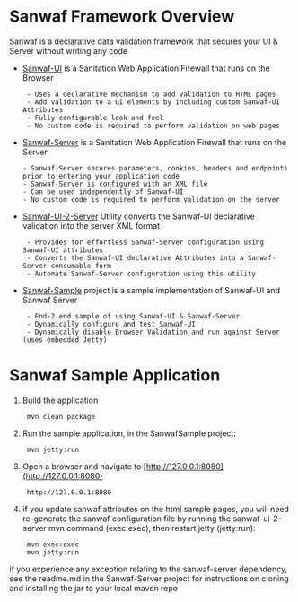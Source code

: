 # Sanwaf Framework Overview
 Sanwaf is a declarative data validation framework that secures your UI & Server without writing any code

- [Sanwaf-UI](https://github.com/bernardo1024/Sanwaf-UI) is a Sanitation Web Application Firewall that runs on the Browser
        
       - Uses a declarative mechanism to add validation to HTML pages
       - Add validation to a UI elements by including custom Sanwaf-UI Attributes
       - Fully configurable look and feel
       - No custom code is required to perform validation on web pages

-  [Sanwaf-Server](https://github.com/bernardo1024/Sanwaf-Server) is a Sanitation Web Application Firewall that runs on the Server
        
       - Sanwaf-Server secures parameters, cookies, headers and endpoints prior to entering your application code
       - Sanwaf-Server is configured with an XML file
       - Can be used independently of Sanwaf-UI
       - No custom code is required to perform validation on the server

- [Sanwaf-UI-2-Server](https://github.com/bernardo1024/Sanwaf-UI-2-Server) Utility converts the Sanwaf-UI declarative validation into the server XML format
        
       - Provides for effortless Sanwaf-Server configuration using Sanwaf-UI attributes
       - Converts the Sanwaf-UI declarative Attributes into a Sanwaf-Server consumable form
       - Automate Sanwaf-Server configuration using this utility

- [Sanwaf-Sample](https://github.com/bernardo1024/Sanwaf-Sample) project is a sample implementation of Sanwaf-UI and Sanwaf Server

       - End-2-end sample of using Sanwaf-UI & Sanwaf-Server
       - Dynamically configure and test Sanwaf-UI 
       - Dynamically disable Browser Validation and run against Server (uses embedded Jetty)

# Sanwaf Sample Application

1. Build the application

        mvn clean package

2. Run the sample application, in the SanwafSample project:
 
        mvn jetty:run

3. Open a browser and navigate to [http://127.0.0.1:8080](http://127.0.0.1:8080)

        http://127.0.0.1:8080

4. if you update sanwaf attributes on the html sample pages, you will need re-generate the sanwaf configuration file by running the sanwaf-ui-2-server mvn command (exec:exec), then restart jetty (jetty:run):

        mvn exec:exec
        mvn jetty:run

if you experience any exception relating to the sanwaf-server dependency, see the readme.md in the Sanwaf-Server project for instructions on cloning and installing the jar to your local maven repo
